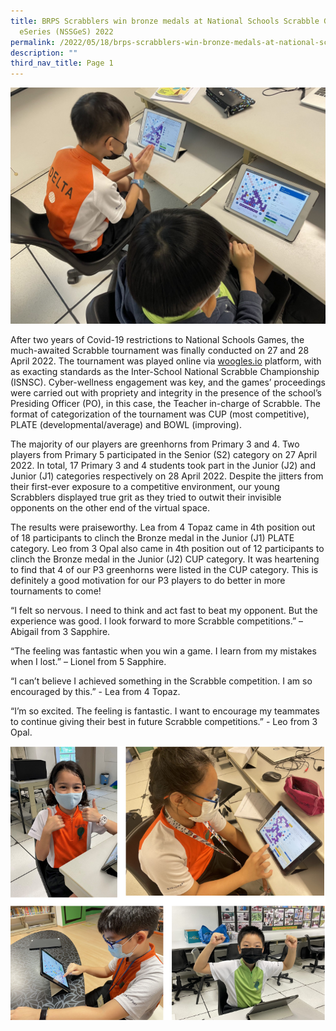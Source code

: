 ```yaml
---
title: BRPS Scrabblers win bronze medals at National Schools Scrabble Game
  eSeries (NSSGeS) 2022
permalink: /2022/05/18/brps-scrabblers-win-bronze-medals-at-national-schools-scrabble-game-eseries-nssges-2022/
description: ""
third_nav_title: Page 1
---
```

![](/images/Banner-1-2048x1536.jpg)

<p>After two years of Covid-19 restrictions to National Schools Games, the much-awaited Scrabble tournament was finally conducted on 27 and 28 April 2022. The tournament was played online via&nbsp;<a href="http://woogles.io/" target="_blank" rel="noopener" data-saferedirecturl="https://www.google.com/url?q=http://woogles.io&amp;source=gmail&amp;ust=1652921805815000&amp;usg=AOvVaw1FmMC2CHdDdLsbBi3E_wDs">woogles.io</a>&nbsp;platform, with as exacting standards as the Inter-School National Scrabble Championship (ISNSC). Cyber-wellness engagement was key, and the games&rsquo; proceedings were carried out with propriety and integrity in the presence of the school&rsquo;s Presiding Officer (PO), in this case, the Teacher in-charge of Scrabble. The format of categorization of the tournament was CUP (most competitive), PLATE (developmental/average) and BOWL (improving).</p>
<p>The majority of our players are greenhorns from Primary 3 and 4. Two players from Primary 5 participated in the Senior (S2) category on 27 April 2022. In total, 17 Primary 3 and 4 students took part in the Junior (J2) and Junior (J1) categories respectively on 28 April 2022. Despite the jitters from their first-ever exposure to a competitive environment, our young Scrabblers displayed true grit as they tried to outwit their invisible opponents on the other end of the virtual space.</p>
<p>The results were praiseworthy. Lea from 4 Topaz came in 4th position out of 18 participants to clinch the Bronze medal in the Junior (J1) PLATE category. Leo from 3 Opal also came in 4th position out of 12 participants to clinch the Bronze medal in the Junior (J2) CUP category. It was heartening to find that 4 of our P3 greenhorns were listed in the CUP category. This is definitely a good motivation for our P3 players to do better in more tournaments to come!</p>
<p>&ldquo;I felt so nervous. I need to think and act fast to beat my opponent. But the experience was good. I look forward to more Scrabble competitions.&rdquo; &ndash; Abigail from 3 Sapphire.</p>
<p>&ldquo;The feeling was fantastic when you win a game. I learn from my mistakes when I lost.&rdquo; &ndash; Lionel from 5 Sapphire.</p>
<p>&ldquo;I can&rsquo;t believe I achieved something in the Scrabble competition. I am so encouraged by this.&rdquo; - Lea from 4 Topaz.</p>
<p>&ldquo;I&rsquo;m so excited. The feeling is fantastic. I want to encourage my teammates to continue giving their best in future Scrabble competitions.&rdquo; - Leo from 3 Opal.</p>

![](/images/scrabblers2022.png)